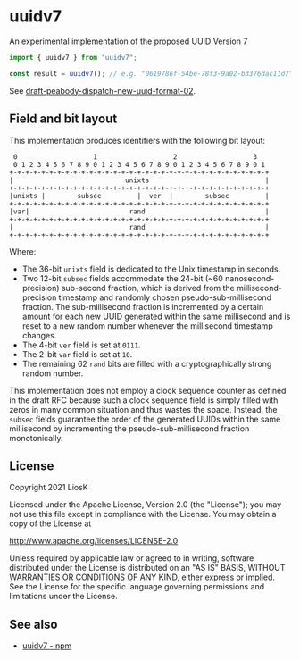 # uuidv7

An experimental implementation of the proposed UUID Version 7

```javascript
import { uuidv7 } from "uuidv7";

const result = uuidv7(); // e.g. "0619786f-54be-78f3-9a02-b3376dac11d7"
```

See [draft-peabody-dispatch-new-uuid-format-02](https://www.ietf.org/archive/id/draft-peabody-dispatch-new-uuid-format-02.html).

## Field and bit layout

This implementation produces identifiers with the following bit layout:

```
 0                   1                   2                   3
 0 1 2 3 4 5 6 7 8 9 0 1 2 3 4 5 6 7 8 9 0 1 2 3 4 5 6 7 8 9 0 1
+-+-+-+-+-+-+-+-+-+-+-+-+-+-+-+-+-+-+-+-+-+-+-+-+-+-+-+-+-+-+-+-+
|                            unixts                             |
+-+-+-+-+-+-+-+-+-+-+-+-+-+-+-+-+-+-+-+-+-+-+-+-+-+-+-+-+-+-+-+-+
|unixts |        subsec         |  ver  |        subsec         |
+-+-+-+-+-+-+-+-+-+-+-+-+-+-+-+-+-+-+-+-+-+-+-+-+-+-+-+-+-+-+-+-+
|var|                         rand                              |
+-+-+-+-+-+-+-+-+-+-+-+-+-+-+-+-+-+-+-+-+-+-+-+-+-+-+-+-+-+-+-+-+
|                             rand                              |
+-+-+-+-+-+-+-+-+-+-+-+-+-+-+-+-+-+-+-+-+-+-+-+-+-+-+-+-+-+-+-+-+
```

Where:

- The 36-bit `unixts` field is dedicated to the Unix timestamp in seconds.
- Two 12-bit `subsec` fields accommodate the 24-bit (~60 nanosecond-precision)
  sub-second fraction, which is derived from the millisecond-precision timestamp
  and randomly chosen pseudo-sub-millisecond fraction. The sub-millisecond
  fraction is incremented by a certain amount for each new UUID generated within
  the same millisecond and is reset to a new random number whenever the
  millisecond timestamp changes.
- The 4-bit `ver` field is set at `0111`.
- The 2-bit `var` field is set at `10`.
- The remaining 62 `rand` bits are filled with a cryptographically strong random
  number.

This implementation does not employ a clock sequence counter as defined in the
draft RFC because such a clock sequence field is simply filled with zeros in
many common situation and thus wastes the space. Instead, the `subsec` fields
guarantee the order of the generated UUIDs within the same millisecond by
incrementing the pseudo-sub-millisecond fraction monotonically.

## License

Copyright 2021 LiosK

Licensed under the Apache License, Version 2.0 (the "License"); you may not use
this file except in compliance with the License. You may obtain a copy of the
License at

http://www.apache.org/licenses/LICENSE-2.0

Unless required by applicable law or agreed to in writing, software distributed
under the License is distributed on an "AS IS" BASIS, WITHOUT WARRANTIES OR
CONDITIONS OF ANY KIND, either express or implied. See the License for the
specific language governing permissions and limitations under the License.

## See also

- [uuidv7 - npm](https://www.npmjs.com/package/uuidv7)
